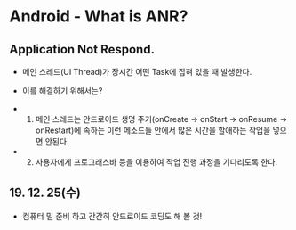 # Android - What is ANR?
 ## Application Not Respond.
 - 메인 스레드(UI Thread)가 장시간 어떤 Task에 잡혀 있을 때 발생한다.

 - 이를 해결하기 위해서는?
 - 1. 메인 스레드는 안드로이드 생명 주기(onCreate → onStart → onResume → onRestart)에 속하는 이런 메소드들 안에서 많은 시간을 할애하는 작업을 넣으면 안된다.
 - 2. 사용자에게 프로그래스바 등을 이용하여 작업 진행 과정을 기다리도록 한다.

 ## 19. 12. 25(수)
  - 컴퓨터 밀 준비 하고 간간히 안드로이드 코딩도 해 볼 것!
